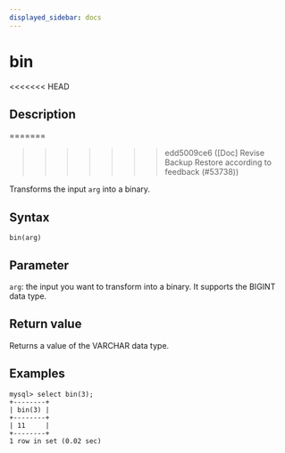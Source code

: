 ```yaml
---
displayed_sidebar: docs
---
```


# bin

<<<<<<< HEAD
## Description
=======

>>>>>>> edd5009ce6 ([Doc] Revise Backup Restore according to feedback (#53738))

Transforms the input `arg` into a binary.

## Syntax

```Shell
bin(arg)
```

## Parameter

`arg`: the input you want to transform into a binary. It supports the BIGINT data type.

## Return value

Returns a value of the VARCHAR data type.

## Examples

```Plain
mysql> select bin(3);
+--------+
| bin(3) |
+--------+
| 11     |
+--------+
1 row in set (0.02 sec)
```
